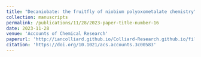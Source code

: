 ```yaml
---
title: "Decaniobate: the fruitfly of niobium polyoxometalate chemistry"
collection: manuscripts
permalink: /publications/11/28/2023-paper-title-number-16
date: 2023-11-28
venue: 'Accounts of Chemical Research'
paperurl: 'http://iancolliard.github.io/Colliard-Research.github.io/files/paper16.pdf'
citation: 'https://doi.org/10.1021/acs.accounts.3c00583'
---
```

